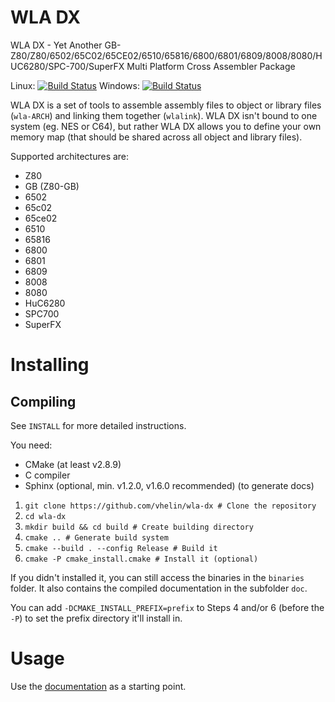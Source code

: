 WLA DX
======

WLA DX - Yet Another
GB-Z80/Z80/6502/65C02/65CE02/6510/65816/6800/6801/6809/8008/8080/HUC6280/SPC-700/SuperFX
Multi Platform Cross Assembler Package

Linux: [![Build Status](https://dev.azure.com/villehelin0486/villehelin/_apis/build/status/vhelin.wla-dx%20Linux?branchName=master)](https://dev.azure.com/villehelin0486/villehelin/_build/latest?definitionId=1&branchName=master)
Windows: [![Build Status](https://dev.azure.com/villehelin0486/villehelin/_apis/build/status/vhelin.wla-dx%20Windows?branchName=master)](https://dev.azure.com/villehelin0486/villehelin/_build/latest?definitionId=2&branchName=master)

WLA DX is a set of tools to assemble assembly files to object or library files
(`wla-ARCH`) and linking them together (`wlalink`). WLA DX isn't bound to one
system (eg. NES or C64), but rather WLA DX allows you to define your own
memory map (that should be shared across all object and library files).

Supported architectures are:

* Z80
* GB (Z80-GB)
* 6502
* 65c02
* 65ce02
* 6510
* 65816
* 6800
* 6801
* 6809
* 8008
* 8080
* HuC6280
* SPC700
* SuperFX



Installing
==========

Compiling
---------

See `INSTALL` for more detailed instructions.

You need:

* CMake (at least v2.8.9)
* C compiler
* Sphinx (optional, min. v1.2.0, v1.6.0 recommended) (to generate docs)

1. `git clone https://github.com/vhelin/wla-dx # Clone the repository`
2. `cd wla-dx`
3. `mkdir build && cd build # Create building directory`
4. `cmake .. # Generate build system`
5. `cmake --build . --config Release # Build it`
6. `cmake -P cmake_install.cmake # Install it (optional)`

If you didn't installed it, you can still access the binaries in the `binaries`
folder. It also contains the compiled documentation in the subfolder `doc`.

You can add `-DCMAKE_INSTALL_PREFIX=prefix` to Steps 4 and/or 6 (before the `-P`)
to set the prefix directory it'll install in.


Usage
=====

Use the [documentation](https://wla-dx.readthedocs.io/en/latest/) as a starting
point.

